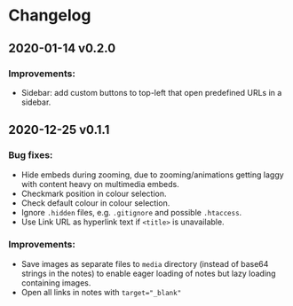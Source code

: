 # Changelog

## 2020-01-14 v0.2.0
### Improvements:
- Sidebar: add custom buttons to top-left that open predefined URLs in a sidebar.

## 2020-12-25 v0.1.1
### Bug fixes:
- Hide embeds during zooming, due to zooming/animations getting laggy with content heavy on multimedia embeds.
- Checkmark position in colour selection.
- Check default colour in colour selection.
- Ignore `.hidden` files, e.g. `.gitignore` and possible `.htaccess`.
- Use Link URL as hyperlink text if `<title>` is unavailable.
### Improvements:
- Save images as separate files to `media` directory (instead of base64 strings in the notes) to enable eager loading of notes but lazy loading containing images.
- Open all links in notes with `target="_blank"`
